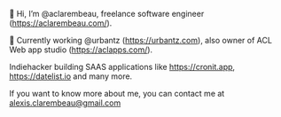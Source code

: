 👋 Hi, I’m @aclarembeau, freelance software engineer (https://aclarembeau.com/). 

🚙 Currently working @urbantz (https://urbantz.com), also owner of ACL Web app studio (https://aclapps.com/).

Indiehacker building SAAS applications like https://cronit.app, https://datelist.io and many more. 

If you want to know more about me, you can contact me at alexis.clarembeau@gmail.com 
